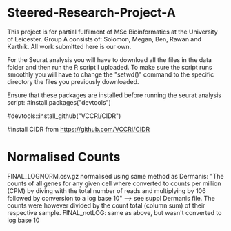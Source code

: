 # Steered-Research-Project-A

This project is for partial fulfilment of MSc Bioinformatics at the University of Leicester. Group A consists of: Solomon, Megan, Ben, Rawan and Karthik. All work submitted here is our own.

For the Seurat analysis you will have to download all the files in the data folder and then run the R script I uploaded. To make sure the script runs smoothly you will have to change the "setwd()" command to the specific directory the files you previously downloaded. 

Ensure that these packages are installed before running the seurat analysis script: 
#install.packages("devtools")

#devtools::install_github("VCCRI/CIDR")

#install CIDR from https://github.com/VCCRI/CIDR

# Normalised Counts
FINAL_LOGNORM.csv.gz normalised using same method as Dermanis: "The counts of all genes for any given cell where converted to counts per million (CPM) by diving with the total number of reads and multiplying by 106 followed by conversion to a log base 10" --> see suppl Dermanis file. The counts were however
divided by the count total (column sum) of their respective sample.
FINAL_notLOG: same as above, but wasn't converted to log base 10
